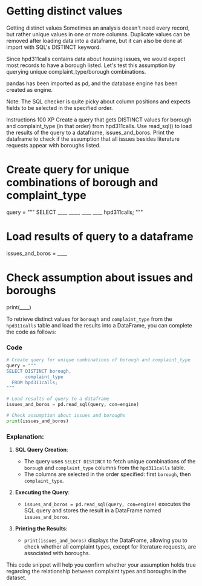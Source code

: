 # Getting distinct values

Getting distinct values
Sometimes an analysis doesn't need every record, but rather unique values in one or more columns. Duplicate values can be removed after loading data into a dataframe, but it can also be done at import with SQL's DISTINCT keyword.

Since hpd311calls contains data about housing issues, we would expect most records to have a borough listed. Let's test this assumption by querying unique complaint_type/borough combinations.

pandas has been imported as pd, and the database engine has been created as engine.

Note: The SQL checker is quite picky about column positions and expects fields to be selected in the specified order.

Instructions
100 XP
Create a query that gets DISTINCT values for borough and complaint_type (in that order) from hpd311calls.
Use read_sql() to load the results of the query to a dataframe, issues_and_boros.
Print the dataframe to check if the assumption that all issues besides literature requests appear with boroughs listed.

# Create query for unique combinations of borough and complaint_type
query = """
SELECT ____ ____, 
       ____
  ____ hpd311calls;
"""

# Load results of query to a dataframe
issues_and_boros = ____

# Check assumption about issues and boroughs
print(____)

To retrieve distinct values for `borough` and `complaint_type` from the `hpd311calls` table and load the results into a DataFrame, you can complete the code as follows:

### Code
```python
# Create query for unique combinations of borough and complaint_type
query = """
SELECT DISTINCT borough, 
       complaint_type
  FROM hpd311calls;
"""

# Load results of query to a dataframe
issues_and_boros = pd.read_sql(query, con=engine)

# Check assumption about issues and boroughs
print(issues_and_boros)
```

### Explanation:
1. **SQL Query Creation**:
   - The query uses `SELECT DISTINCT` to fetch unique combinations of the `borough` and `complaint_type` columns from the `hpd311calls` table.
   - The columns are selected in the order specified: first `borough`, then `complaint_type`.

2. **Executing the Query**:
   - `issues_and_boros = pd.read_sql(query, con=engine)` executes the SQL query and stores the result in a DataFrame named `issues_and_boros`.

3. **Printing the Results**:
   - `print(issues_and_boros)` displays the DataFrame, allowing you to check whether all complaint types, except for literature requests, are associated with boroughs.

This code snippet will help you confirm whether your assumption holds true regarding the relationship between complaint types and boroughs in the dataset.